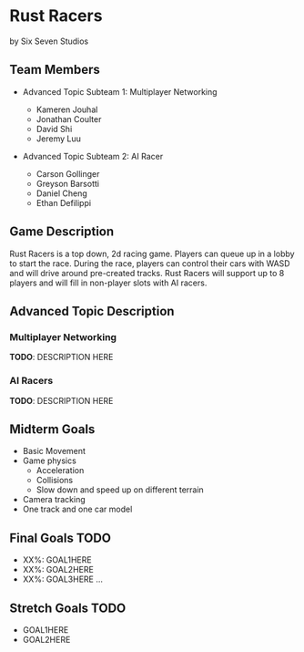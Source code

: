 # Rust Racers

by Six Seven Studios

## Team Members

* Advanced Topic Subteam 1: Multiplayer Networking
  * Kameren Jouhal
  * Jonathan Coulter
  * David Shi
  * Jeremy Luu

* Advanced Topic Subteam 2: AI Racer
  * Carson Gollinger
  * Greyson Barsotti
  * Daniel Cheng
  * Ethan Defilippi

## Game Description

Rust Racers is a top down, 2d racing game. Players can queue up in a lobby to start the race. During the race, players can control their cars with WASD and will drive around pre-created tracks. Rust Racers will support up to 8 players and will fill in non-player slots with AI racers.

## Advanced Topic Description

### Multiplayer Networking

**TODO**: DESCRIPTION HERE

### AI Racers

**TODO**: DESCRIPTION HERE

## Midterm Goals

* Basic Movement
* Game physics
  * Acceleration
  * Collisions
  * Slow down and speed up on different terrain
* Camera tracking
* One track and one car model

## Final Goals **TODO**

* XX%: GOAL1HERE
* XX%: GOAL2HERE
* XX%: GOAL3HERE
...

## Stretch Goals **TODO**

* GOAL1HERE
* GOAL2HERE

